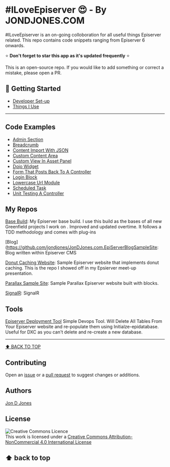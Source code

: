 # #ILoveEpiserver :heart_eyes: - By JONDJONES.COM 

\#ILoveEpiserver is an on-going colloboration for all useful things Episerver related.  This repo contains code snippets ranging from Episerver 6 onwards.

:star: **Don't forget to star this app as it's updated frequently** :star:

This is an open-source repo.  If you would like to add something or correct a mistake, please open a PR.

## :rocket: Getting Started

-   [Developer Set-up](docs/DEVELOPERSETUP.md)
-   [Things I  Use](docs/THINGSIUSE.md)

---
## Code Examples

-   [Admin Section](./code-examples/admin-section.md)
-   [Breadcrumb](./code-examples/breadcrumb.md)
-   [Content Import With JSON](./code-examples/content-import-with-json.md)
-   [Custom Content Area](./code-examples/custom-content-area.md)
-   [Custom View In Asset Panel](./code-examples/custom-view-in-amind-panel.md)
-   [Dojo Widget](./code-examples/dojo-widget.md)
-   [Form That Posts Back To A Controller](./code-examples/form-that-posts-back-to-a-controller.md)
-   [Login Block](./code-examples/episerver-login-block.md)
-   [Lowercase Url Module](./code-examples/lower-case-url-module.md)
-   [Scheduled Task](./code-examples/epi-scheduled-task.md)
-   [Unit Testing A Controller](./code-examples/unit-testing-a-controller.md)

## My Repos

[Base Build](https://github.com/jondjones/JonDJones.Episerver.BaseBuild): My Episerver base build.  I use this build as the bases of all new Greenfield projects I work on . Improved and updated overtime.  It follows a TDD methodology and comes with plug-ins

[Blog](https://github.com/jondjones/JonDJones.com.EpiServerBlogSampleSite: Blog written within Episerver CMS

[Donut Caching Website](https://github.com/jondjones/JonDJones.Com.EpiServerDonutCaching): Sample Episerver website that implements donut caching.  This is the repo I showed off in my Epsierver meet-up presentation. 

[Parallax Sample Site](https://github.com/jondjones/JonDJones.com.EPiServerCreativeParallaxTemplae): Sample Parallax Episerver website built with blocks.

[SignalR](https://github.com/jondjones/JonDJones.EpiserverSignalR): SignalR

## Tools

[Episerver Deployment Tool](./EpiserverDeploymentTool/README.md) Simple Devops Tool.  Will Delete All Tables From Your Episerver website and re-populate them using Initialze-epidatabase.  Useful for DXC as you can't delete and re-create a new database.

---
[:arrow_up: BACK TO TOP](#getting-started) 

## Contributing
Open an [issue](https://github.com/jondjones/ILOVEEpiserver/issues) or a [pull request](https://github.com/jondjones/ILOVEEpiserver) to suggest changes or additions.

## Authors
[Jon D Jones](http://www.jondjones.com)

## License
![Creative Commons Licence](https://i.creativecommons.org/l/by-nc/4.0/88x31.png)   
This work is licensed under a [Creative Commons Attribution-NonCommercial 4.0 International License](http://creativecommons.org/licenses/by-nc/4.0/)

⬆ back to top
---